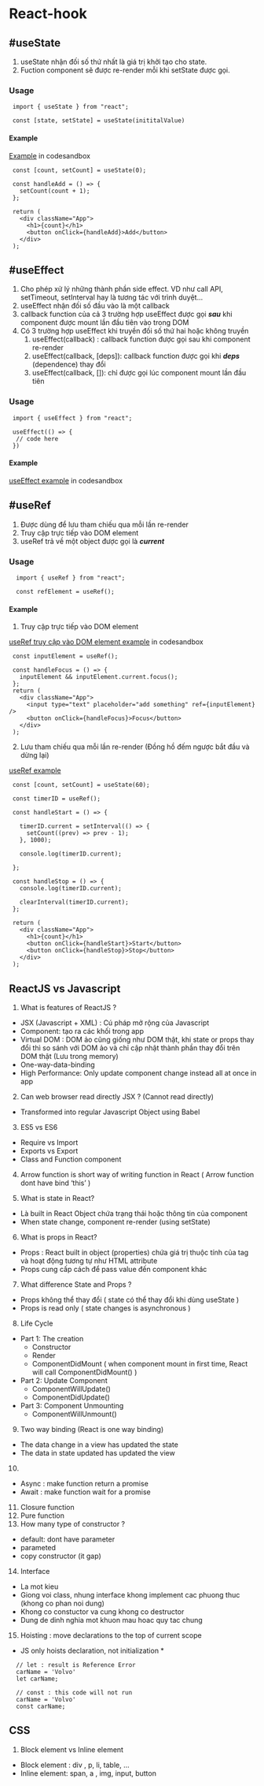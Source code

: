 # React-hook

## #useState

1. useState nhận đối số thứ nhất là giá trị khởi tạo cho state.
2. Fuction component sẽ được re-render mỗi khi setState được gọi.

### Usage

```reactjs
 import { useState } from "react";

 const [state, setState] = useState(inititalValue)
```

#### Example

[Example](https://codesandbox.io/s/react-hook-ebsj1l?file=/src/App.js) in codesandbox

```reactjs
 const [count, setCount] = useState(0);

 const handleAdd = () => {
   setCount(count + 1);
 };

 return (
   <div className="App">
     <h1>{count}</h1>
     <button onClick={handleAdd}>Add</button>
   </div>
 );
```

## #useEffect

1. Cho phép xử lý những thành phần side effect. VD như call API, setTimeout, setInterval hay là tương tác với trình duyệt...
2. useEffect nhận đối số đầu vào là một callback
3. callback function của cả 3 trường hợp useEffect được gọi **_sau_** khi component được mount lần đầu tiên vào trong DOM
4. Có 3 trường hợp useEffect khi truyền đối số thứ hai hoặc không truyền
   1. useEffect(callback) : callback function được gọi sau khi component re-render
   2. useEffect(callback, [deps]): callback function được gọi khi **_deps_** (dependence) thay đổi
   3. useEffect(callback, []): chỉ được gọi lúc component mount lần đầu tiên

### Usage

```reactjs
 import { useEffect } from "react";

 useEffect(() => {
  // code here
 })
```

#### Example

[useEffect example](https://codesandbox.io/s/useeffect-ks2bxr) in codesandbox

## #useRef

1. Được dùng để lưu tham chiếu qua mỗi lần re-render
2. Truy cập trực tiếp vào DOM element
3. useRef trả về một object được gọi là **_current_**

### Usage

```reactjs
  import { useRef } from "react";

  const refElement = useRef();
```

#### Example

1. Truy cập trực tiếp vào DOM element

[useRef truy cập vào DOM element example](https://codesandbox.io/s/useref-xcmzbd?file=/src/App.js) in codesandbox

```
 const inputElement = useRef();

 const handleFocus = () => {
   inputElement && inputElement.current.focus();
 };
 return (
   <div className="App">
     <input type="text" placeholder="add something" ref={inputElement} />
     <button onClick={handleFocus}>Focus</button>
   </div>
 );
```

2. Lưu tham chiếu qua mỗi lần re-render (Đồng hồ đếm ngược bắt đầu và dừng lại)

[useRef example](https://codesandbox.io/s/useref-re-render-7ic9xb?file=/src/App.js)

```
 const [count, setCount] = useState(60);

 const timerID = useRef();

 const handleStart = () => {

   timerID.current = setInterval(() => {
     setCount((prev) => prev - 1);
   }, 1000);

   console.log(timerID.current);

 };

 const handleStop = () => {
   console.log(timerID.current);

   clearInterval(timerID.current);
 };

 return (
   <div className="App">
     <h1>{count}</h1>
     <button onClick={handleStart}>Start</button>
     <button onClick={handleStop}>Stop</button>
   </div>
 );
```

## ReactJS vs Javascript

1. What is features of ReactJS ?

- JSX (Javascript + XML) : Cú pháp mở rộng của Javascript
- Component: tạo ra các khối trong app
- Virtual DOM : DOM ảo cũng giống như DOM thật, khi state or props thay đổi thì so sánh với DOM ảo và chỉ cập nhật thành phần thay đổi trên DOM thật (Lưu trong memory)
- One-way-data-binding
- High Performance: Only update component change instead all at once in app

2. Can web browser read directly JSX ? (Cannot read directly)

- Transformed into regular Javascript Object using Babel

3. ES5 vs ES6

- Require vs Import
- Exports vs Export
- Class and Function component

4. Arrow function is short way of writing function in React ( Arrow function dont have bind ‘this’ )

5. What is state in React?

- Là built in React Object chứa trạng thái hoặc thông tin của component
- When state change, component re-render (using setState)

6. What is props in React?

- Props : React built in object (properties) chứa giá trị thuộc tính của tag và hoạt động tương tự như HTML attribute
- Props cung cấp cách để pass value đến component khác

7. What difference State and Props ?

- Props không thể thay đổi ( state có thể thay đổi khi dùng useState )
- Props is read only ( state changes is asynchronous )

8. Life Cycle

- Part 1: The creation
  - Constructor
  - Render
  - ComponentDidMount ( when component mount in first time, React will call ComponentDidMount() )
- Part 2: Update Component
  - ComponentWillUpdate()
  - ComponentDidUpdate()
- Part 3: Component Unmounting
  - ComponentWillUnmount()

9. Two way binding (React is one way binding)

- The data change in a view has updated the state
- The data in state updated has updated the view

10.

- Async : make function return a promise
- Await : make function wait for a promise

11. Closure function
12. Pure function
13. How many type of constructor ?

- default: dont have parameter
- parameted
- copy constructor (it gap)

14. Interface

- La mot kieu
- Giong voi class, nhung interface khong implement cac phuong thuc (khong co phan noi dung)
- Khong co constuctor va cung khong co destructor
- Dung de dinh nghia mot khuon mau hoac quy tac chung

15. Hoisting : move declarations to the top of current scope

- JS only hoists declaration, not initialization \*

```
  // let : result is Reference Error
  carName = 'Volvo'
  let carName;

  // const : this code will not run
  carName = 'Volvo'
  const carName;
```

## CSS

1.  Block element vs Inline element

- Block element : div , p, li, table, ...
- Inline element: span, a , img, input, button
